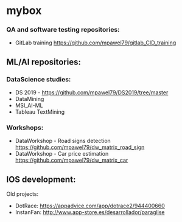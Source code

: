 # mybox

### QA and software testing repositories:
* GitLab training https://github.com/mpawel79/gitlab_CID_training

## ML/AI repositories:

### DataScience studies: 
* DS 2019 - https://github.com/mpawel79/DS2019/tree/master
* DataMining
* MSI_AI-ML
* Tableau TextMining

###  Workshops:
* DataWorkshop - Road signs detection https://github.com/mpawel79/dw_matrix_road_sign
* DataWorkshop - Car price estimation  https://github.com/mpawel79/dw_matrix_car




## IOS development:
Old projects: 
* DotRace: https://appadvice.com/app/dotrace2/944400660
* InstanFan: http://www.app-store.es/desarrollador/paraglise
